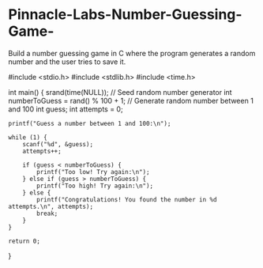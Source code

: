 # Pinnacle-Labs-Number-Guessing-Game-
Build a number guessing game in C where the program generates a random number and the user tries to save it.



#include <stdio.h>
#include <stdlib.h>
#include <time.h>

int main() {
    srand(time(NULL)); // Seed random number generator
    int numberToGuess = rand() % 100 + 1; // Generate random number between 1 and 100
    int guess;
    int attempts = 0;

    printf("Guess a number between 1 and 100:\n");

    while (1) {
        scanf("%d", &guess);
        attempts++;

        if (guess < numberToGuess) {
            printf("Too low! Try again:\n");
        } else if (guess > numberToGuess) {
            printf("Too high! Try again:\n");
        } else {
            printf("Congratulations! You found the number in %d attempts.\n", attempts);
            break;
        }
    }

    return 0;
}
